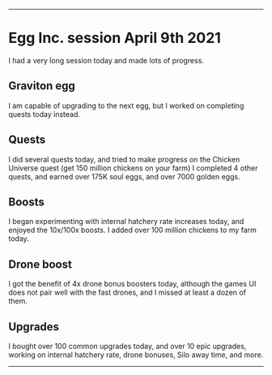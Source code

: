 
***

# Egg Inc. session April 9th 2021

I had a very long session today and made lots of progress.

## Graviton egg

I am capable of upgrading to the next egg, but I worked on completing quests today instead.

## Quests

I did several quests today, and tried to make progress on the Chicken Universe quest (get 150 million chickens on your farm) I completed 4 other quests, and earned over 175K soul eggs, and over 7000 golden eggs.

## Boosts

I began experimenting with internal hatchery rate increases today, and enjoyed the 10x/100x boosts. I added over 100 million chickens to my farm today.

## Drone boost

I got the benefit of 4x drone bonus boosters today, although the games UI does not pair well with the fast drones, and I missed at least a dozen of them.

## Upgrades

I bought over 100 common upgrades today, and over 10 epic upgrades, working on internal hatchery rate, drone bonuses, Silo away time, and more.

***

